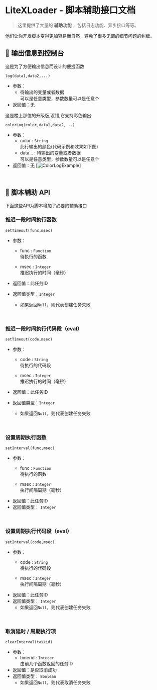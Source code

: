 # LiteXLoader - 脚本辅助接口文档

> 这里提供了大量的 **辅助功能** ，包括日志功能、异步接口等等。  

他们让你开发脚本变得更加容易而自然，避免了很多无谓的细节问题的纠缠。

## 📝 输出信息到控制台

这是为了方便输出信息而设计的便捷函数

`log(data1,data2,...)`  

- 参数：
  - 待输出的变量或者数据  
    可以是任意类型，参数数量可以是任意个
- 返回值：无

这是楼上那位的升级版,没错,它支持彩色输出

`colorLog(color,data1,data2,...)`

- 参数：
  - color : `String`  
    此行输出的颜色(代码示例和效果如下图)
  - data... : 
    待输出的变量或者数据  
    可以是任意类型，参数数量可以是任意个
- 返回值：无
[![ColorLogExample](https://github.com/LiteLDev/LiteXLoader/assets/colorLog.png)]

<br>

## 💼 脚本辅助 API

下面这些API为脚本增加了必要的辅助接口

### 推迟一段时间执行函数  

`setTimeout(func,msec)`

- 参数：

  - func : `Function`  
    待执行的函数

  - msec : `Integer`  
    推迟执行的时间（毫秒）
- 返回值：此任务ID
- 返回值类型：`Integer`
  - 如果返回`Null`，则代表创建任务失败

<br>

### 推迟一段时间执行代码段（eval）  

`setTimeout(code,msec)`

- 参数：

  - code : `String`  
    待执行的代码段

  - msec : `Integer`  
    推迟执行的时间（毫秒）
- 返回值：此任务ID
- 返回值类型：`Integer`
  - 如果返回`Null`，则代表创建任务失败

<br>

### 设置周期执行函数  

`setInterval(func,msec)`

- 参数：
  - func : `Function`  
    待执行的函数

  - msec : `Integer`  
    执行间隔周期（毫秒）
- 返回值：此任务ID
- 返回值类型： `Integer`

<br>

### 设置周期执行代码段（eval）  

`setInterval(code,msec)`

- 参数：
  - code : `String`  
    待执行的代码段

  - msec : `Integer`  
    执行间隔周期（毫秒）
- 返回值：此任务ID
- 返回值类型： `Integer`
  - 如果返回`Null`，则代表创建任务失败

<br>

### 取消延时 / 周期执行项  

`clearInterval(taskid)`

- 参数：
  - timerid : `Integer`  
    由前几个函数返回的任务ID
- 返回值：是否取消成功
- 返回值类型： `Boolean`
  - 如果返回`Null`，则代表取消任务失败

<br>